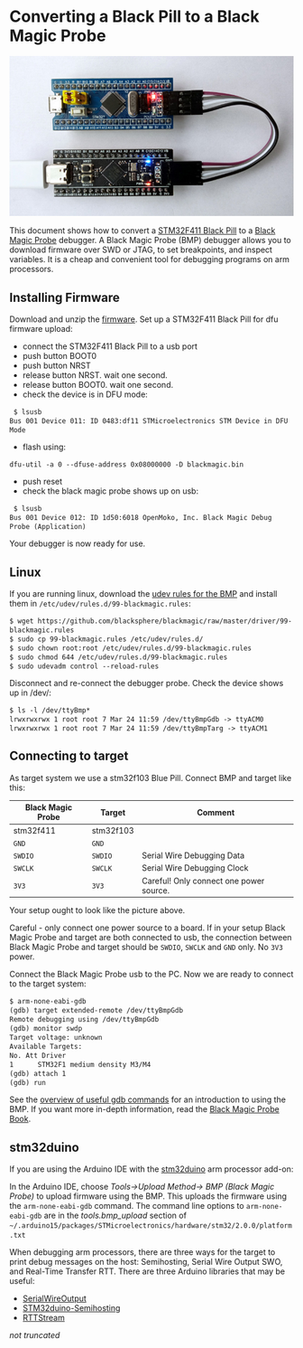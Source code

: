 # Converting a Black Pill to a Black Magic Probe

[![](pictures/black_debugging_blue_small.jpg  "STM32F411 debugging STM32F103")](https://raw.githubusercontent.com/koendv/blackmagic-blackpill/main/pictures/black_debugging_blue.jpg)

This document shows how to convert a [STM32F411 Black Pill](https://www.aliexpress.com/item/1005001456186625.html) to a [Black Magic Probe](https://github.com/blacksphere/blackmagic) debugger. A Black Magic Probe (BMP) debugger allows you to download firmware over SWD or JTAG, to set breakpoints, and inspect variables. It is a cheap and convenient tool for debugging programs on arm processors.

## Installing Firmware
Download and unzip the [firmware](https://github.com/koendv/blackmagic-blackpill/releases). Set up a STM32F411 Black Pill for dfu firmware upload:

- connect the STM32F411 Black Pill to a usb port
- push button BOOT0
- push button NRST
- release button NRST. wait one second.
- release button BOOT0. wait one second.
- check the device is in DFU mode:

```
 $ lsusb
Bus 001 Device 011: ID 0483:df11 STMicroelectronics STM Device in DFU Mode
```
- flash using:

```
dfu-util -a 0 --dfuse-address 0x08000000 -D blackmagic.bin
```

- push reset
- check the black magic probe shows up on usb:
```
 $ lsusb
Bus 001 Device 012: ID 1d50:6018 OpenMoko, Inc. Black Magic Debug Probe (Application)
```
Your debugger is now ready for use.

## Linux

If you are running linux, download the [udev rules for the BMP](https://github.com/blacksphere/blackmagic/blob/master/driver/99-blackmagic.rules) and install them in 
 `/etc/udev/rules.d/99-blackmagic.rules`: 
 
```
$ wget https://github.com/blacksphere/blackmagic/raw/master/driver/99-blackmagic.rules
$ sudo cp 99-blackmagic.rules /etc/udev/rules.d/
$ sudo chown root:root /etc/udev/rules.d/99-blackmagic.rules 
$ sudo chmod 644 /etc/udev/rules.d/99-blackmagic.rules 
$ sudo udevadm control --reload-rules
```

Disconnect and re-connect the debugger probe. Check the device shows up in /dev/:

```
$ ls -l /dev/ttyBmp*
lrwxrwxrwx 1 root root 7 Mar 24 11:59 /dev/ttyBmpGdb -> ttyACM0
lrwxrwxrwx 1 root root 7 Mar 24 11:59 /dev/ttyBmpTarg -> ttyACM1
```

## Connecting to target

As target system we use a stm32f103 Blue Pill. Connect BMP and target like this:

Black Magic Probe |  Target | Comment |
---|---|---
stm32f411 |  stm32f103 |  |
`GND` | `GND`
`SWDIO` | `SWDIO` | Serial Wire Debugging Data
`SWCLK` | `SWCLK` | Serial Wire Debugging Clock
`3V3` | `3V3` | Careful! Only connect one power source.

Your setup ought to look like the picture above.

Careful - only connect one power source to a board. If in your setup Black Magic Probe and target are both connected to usb, the connection between Black Magic Probe and target should be  `SWDIO`, `SWCLK` and `GND` only. No `3V3` power.

Connect the Black Magic Probe usb to the PC.  Now we are ready to connect to the target system:

```
$ arm-none-eabi-gdb
(gdb) target extended-remote /dev/ttyBmpGdb
Remote debugging using /dev/ttyBmpGdb
(gdb) monitor swdp
Target voltage: unknown
Available Targets:
No. Att Driver
1      STM32F1 medium density M3/M4
(gdb) attach 1
(gdb) run
```

See the [overview of useful gdb commands](https://github.com/blacksphere/blackmagic/wiki/Useful-GDB-commands) for an  introduction to using the BMP. If you want more in-depth information, read the [Black Magic Probe Book](https://github.com/compuphase/Black-Magic-Probe-Book).

## stm32duino

If you are using the Arduino IDE with the [stm32duino](https://github.com/stm32duino/wiki/wiki/Getting-Started) arm processor add-on:

In the Arduino IDE, choose *Tools->Upload Method-> BMP (Black Magic Probe)* to upload firmware using the BMP.  This uploads the firmware using the `arm-none-eabi-gdb` command. The command line options to  `arm-none-eabi-gdb` are in the *tools.bmp_upload* section of `~/.arduino15/packages/STMicroelectronics/hardware/stm32/2.0.0/platform.txt`

When debugging arm processors, there are three ways for the target to print debug messages on the host: Semihosting, Serial Wire Output SWO, and Real-Time Transfer RTT. There are three Arduino libraries that may be useful:

* [SerialWireOutput](https://github.com/koendv/SerialWireOutput)
* [STM32duino-Semihosting](https://github.com/koendv/STM32duino-Semihosting)
* [RTTStream](https://github.com/koendv/Arduino-RTTStream)

_not truncated_


